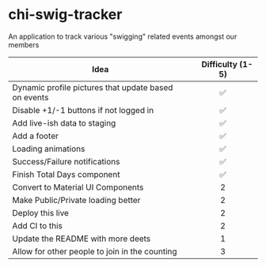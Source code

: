 # chi-swig-tracker
An application to track various "swigging" related events amongst our members

                                        Idea                                          |     Difficulty (1-5)
|                                    -----------                                      |          :----:
| Dynamic profile pictures that update based on events                                | :white_check_mark:
| Disable +1/-1 buttons if not logged in                                              | :white_check_mark:
| Add live-ish data to staging                                                        | :white_check_mark:
| Add a footer                                                                        | :white_check_mark:
| Loading animations                                                                  | :white_check_mark:
| Success/Failure notifications                                                       | :white_check_mark:
| Finish Total Days component                                                         | :white_check_mark:
| Convert to Material UI Components                                                   | 2
| Make Public/Private loading better                                                  | 2
| Deploy this live                                                                    | 2
| Add CI to this                                                                      | 2
| Update the README with more deets                                                   | 1
| Allow for other people to join in the counting                                      | 3
